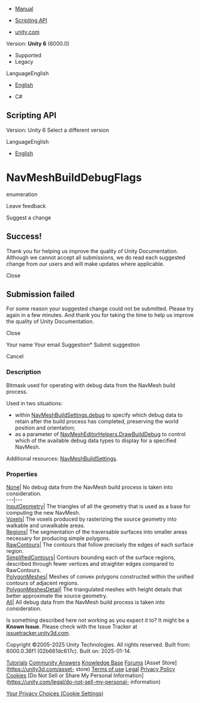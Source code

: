 [ ]()

  * [Manual](../Manual/index.html)
  * [Scripting API](../ScriptReference/index.html)

  * [unity.com](https://unity.com/)

Version: **Unity 6** (6000.0)

  * Supported
  * Legacy

LanguageEnglish

  * [English]()

  * C#

[ ](https://docs.unity3d.com)

## Scripting API

Version: Unity 6 Select a different version

LanguageEnglish

  * [English]()

# NavMeshBuildDebugFlags

enumeration

Leave feedback

Suggest a change

## Success!

Thank you for helping us improve the quality of Unity Documentation. Although
we cannot accept all submissions, we do read each suggested change from our
users and will make updates where applicable.

Close

## Submission failed

For some reason your suggested change could not be submitted. Please <a>try
again</a> in a few minutes. And thank you for taking the time to help us
improve the quality of Unity Documentation.

Close

Your name Your email Suggestion* Submit suggestion

Cancel

[ ]()

### Description

Bitmask used for operating with debug data from the NavMesh build process.

Used in two situations:

  * within [NavMeshBuildSettings.debug](AI.NavMeshBuildSettings-debug.html) to specify which debug data to retain after the build process has completed, preserving the world position and orientation;
  * as a parameter of [NavMeshEditorHelpers.DrawBuildDebug](AI.NavMeshEditorHelpers.DrawBuildDebug.html) to control which of the available debug data types to display for a specified NavMesh.

Additional resources: [NavMeshBuildSettings](AI.NavMeshBuildSettings.html).

### Properties

[None](AI.NavMeshBuildDebugFlags.None.html)| No debug data from the NavMesh
build process is taken into consideration.  
---|---  
[InputGeometry](AI.NavMeshBuildDebugFlags.InputGeometry.html)| The triangles
of all the geometry that is used as a base for computing the new NavMesh.  
[Voxels](AI.NavMeshBuildDebugFlags.Voxels.html)| The voxels produced by
rasterizing the source geometry into walkable and unwalkable areas.  
[Regions](AI.NavMeshBuildDebugFlags.Regions.html)| The segmentation of the
traversable surfaces into smaller areas necessary for producing simple
polygons.  
[RawContours](AI.NavMeshBuildDebugFlags.RawContours.html)| The contours that
follow precisely the edges of each surface region.  
[SimplifiedContours](AI.NavMeshBuildDebugFlags.SimplifiedContours.html)|
Contours bounding each of the surface regions, described through fewer
vertices and straighter edges compared to RawContours.  
[PolygonMeshes](AI.NavMeshBuildDebugFlags.PolygonMeshes.html)| Meshes of
convex polygons constructed within the unified contours of adjacent regions.  
[PolygonMeshesDetail](AI.NavMeshBuildDebugFlags.PolygonMeshesDetail.html)| The
triangulated meshes with height details that better approximate the source
geometry.  
[All](AI.NavMeshBuildDebugFlags.All.html)| All debug data from the NavMesh
build process is taken into consideration.  
  
Is something described here not working as you expect it to? It might be a
**Known Issue**. Please check with the Issue Tracker at
[issuetracker.unity3d.com](https://issuetracker.unity3d.com).

Copyright ©2005-2025 Unity Technologies. All rights reserved. Built from:
6000.0.36f1 (02b661dc617c). Built on: 2025-01-14.

[Tutorials](https://unity3d.com/learn) [Community
Answers](https://answers.unity3d.com) [Knowledge
Base](https://support.unity3d.com/hc/en-us)
[Forums](https://forum.unity3d.com) [Asset Store](https://unity3d.com/asset-
store) [Terms of use](https://docs.unity3d.com/Manual/TermsOfUse.html)
[Legal](https://unity.com/legal) [Privacy
Policy](https://unity.com/legal/privacy-policy)
[Cookies](https://unity.com/legal/cookie-policy) [Do Not Sell or Share My
Personal Information](https://unity.com/legal/do-not-sell-my-personal-
information)

[Your Privacy Choices (Cookie Settings)](javascript:void\(0\);)

